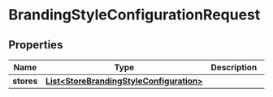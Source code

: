 
# BrandingStyleConfigurationRequest

## Properties
Name | Type | Description | Notes
------------ | ------------- | ------------- | -------------
**stores** | [**List&lt;StoreBrandingStyleConfiguration&gt;**](StoreBrandingStyleConfiguration.md) |  |  [optional]



